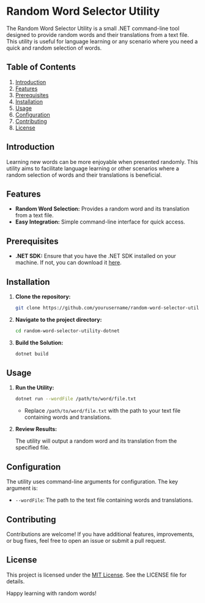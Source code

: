 # Random Word Selector Utility

The Random Word Selector Utility is a small .NET command-line tool designed to provide random words and their translations from a text file. This utility is useful for language learning or any scenario where you need a quick and random selection of words.

## Table of Contents

1. [Introduction](#introduction)
2. [Features](#features)
3. [Prerequisites](#prerequisites)
4. [Installation](#installation)
5. [Usage](#usage)
6. [Configuration](#configuration)
7. [Contributing](#contributing)
8. [License](#license)

## Introduction

Learning new words can be more enjoyable when presented randomly. This utility aims to facilitate language learning or other scenarios where a random selection of words and their translations is beneficial.

## Features

- **Random Word Selection:** Provides a random word and its translation from a text file.
- **Easy Integration:** Simple command-line interface for quick access.

## Prerequisites

- **.NET SDK:** Ensure that you have the .NET SDK installed on your machine. If not, you can download it [here](https://dotnet.microsoft.com/download).

## Installation

1. **Clone the repository:**

    ```bash
    git clone https://github.com/yourusername/random-word-selector-utility-dotnet.git
    ```

2. **Navigate to the project directory:**

    ```bash
    cd random-word-selector-utility-dotnet
    ```

3. **Build the Solution:**

    ```bash
    dotnet build
    ```

## Usage

1. **Run the Utility:**

    ```bash
    dotnet run --wordFile /path/to/word/file.txt
    ```

    - Replace `/path/to/word/file.txt` with the path to your text file containing words and translations.

2. **Review Results:**

    The utility will output a random word and its translation from the specified file.

## Configuration

The utility uses command-line arguments for configuration. The key argument is:
   - `--wordFile`: The path to the text file containing words and translations.

## Contributing

Contributions are welcome! If you have additional features, improvements, or bug fixes, feel free to open an issue or submit a pull request.

## License

This project is licensed under the [MIT License](LICENSE). See the LICENSE file for details.

Happy learning with random words!
